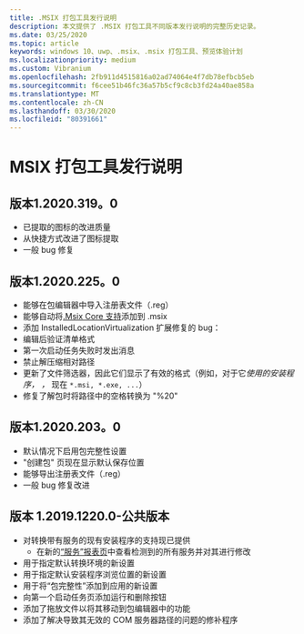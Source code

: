 ```yaml
---
title: .MSIX 打包工具发行说明
description: 本文提供了 .MSIX 打包工具不同版本发行说明的完整历史记录。
ms.date: 03/25/2020
ms.topic: article
keywords: windows 10、uwp、.msix、.msix 打包工具、预览体验计划
ms.localizationpriority: medium
ms.custom: Vibranium
ms.openlocfilehash: 2fb911d4515816a02ad74064e4f7db78efbcb5eb
ms.sourcegitcommit: f6cee51b46fc36a57b5cf9c8cb3fd24a40ae858a
ms.translationtype: MT
ms.contentlocale: zh-CN
ms.lasthandoff: 03/30/2020
ms.locfileid: "80391661"
---
```

# <a name="release-notes-for-the-msix-packaging-tool"></a>MSIX 打包工具发行说明

## <a name="version-120203190"></a>版本1.2020.319。0
- 已提取的图标的改进质量
- 从快捷方式改进了图标提取
- 一般 bug 修复

## <a name="version-120202250"></a>版本1.2020.225。0
- 能够在包编辑器中导入注册表文件（.reg）
- 能够自动将[.Msix Core 支持](../../msix-core/msixcore.md)添加到 .msix
- 添加 InstalledLocationVirtualization 扩展修复的 bug：
- 编辑后验证清单格式 
- 第一次启动任务失败时发出消息 
- 禁止解压缩相对路径 
- 更新了文件筛选器，因此它们显示了有效的格式（例如，对于它*使用的安装程序， ，* 现在 `*.msi, *.exe, ...`） 
- 修复了解包时将路径中的空格转换为 "%20"

## <a name="version-120202030"></a>版本1.2020.203。0
- 默认情况下启用包完整性设置
- "创建包" 页现在显示默认保存位置
- 能够导出注册表文件（.reg）
- 一般 bug 修复改进

## <a name="version-1201912200---public-release"></a>版本 1.2019.1220.0-公共版本
- 对转换带有服务的现有安装程序的支持现已提供
  - 在新的[“服务”报表页](../convert-an-installer-with-services.md)中查看检测到的所有服务并对其进行修改
- 用于指定默认转换环境的新设置
- 用于指定默认安装程序浏览位置的新设置
- 用于将“包完整性”添加到应用的新设置
- 向第一个启动任务页添加运行和删除按钮
- 添加了拖放文件以将其移动到包编辑器中的功能
- 添加了解决导致其无效的 COM 服务器路径的问题的修补程序
